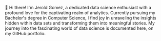 <!--
**JeroldGomez/JeroldGomez** is a ✨ _special_ ✨ repository because its `README.md` (this file) appears on your GitHub profile.

Here are some ideas to get you started:

- 🔭 I’m currently working on ...
- 🌱 I’m currently learning ...
- 👯 I’m looking to collaborate on ...
- 🤔 I’m looking for help with ...
- 💬 Ask me about ...
- 📫 How to reach me: ...
- 😄 Pronouns: ...
- ⚡ Fun fact: ...
-->

👋 Hi there! I'm Jerold Gomez, a dedicated data science enthusiast with a profound love for the captivating realm of analytics. Currently pursuing my Bachelor's degree in Computer Science, I find joy in unraveling the insights hidden within data sets and transforming them into meaningful stories. My journey into the fascinating world of data science is documented here, on my GitHub portfolio. 



